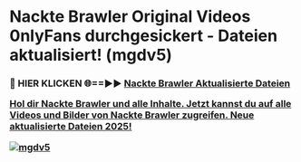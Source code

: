 # Nackte Brawler Original Videos 0nlyFans durchgesickert - Dateien aktualisiert! (mgdv5)

<h3>🔴 HIER KLICKEN 🌐==►► <a href="https://tinyurl.com/h6vf6nb8" rel="nofollow">Nackte Brawler Aktualisierte Dateien

Hol dir Nackte Brawler und alle Inhalte. Jetzt kannst du auf alle Videos und Bilder von Nackte Brawler zugreifen. Neue aktualisierte Dateien 2025!

[![mgdv5](https://i.imgur.com/sD4kR3V.gif)](https://tinyurl.com/h6vf6nb8)
